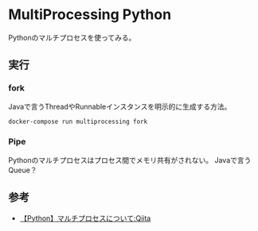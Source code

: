 # MultiProcessing Python

Pythonのマルチプロセスを使ってみる。

## 実行

### fork

Javaで言うThreadやRunnableインスタンスを明示的に生成する方法。

``` sh
docker-compose run multiprocessing fork
```

### Pipe

Pythonのマルチプロセスはプロセス間でメモリ共有がされない。
Javaで言うQueue？  

## 参考

- [【Python】マルチプロセスについて:Qiita](https://qiita.com/y518gaku/items/db3b0ced6d62b616f961)
